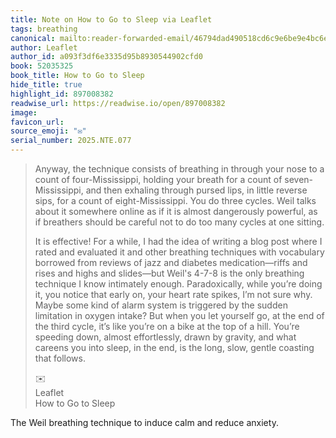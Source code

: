 ```yaml
---
title: Note on How to Go to Sleep via Leaflet
tags: breathing
canonical: mailto:reader-forwarded-email/46794dad490518cd6c9e6be9e4bc6e4d
author: Leaflet
author_id: a093f3df6e3335d95b8930544902cfd0
book: 52035325
book_title: How to Go to Sleep
hide_title: true
highlight_id: 897008382
readwise_url: https://readwise.io/open/897008382
image:
favicon_url:
source_emoji: "✉️"
serial_number: 2025.NTE.077
---
```

> Anyway, the technique consists of breathing in through your nose to a count of four-Mississippi, holding your breath for a count of seven-Mississippi, and then exhaling through pursed lips, in little reverse sips, for a count of eight-Mississippi. You do three cycles. Weil talks about it somewhere online as if it is almost dangerously powerful, as if breathers should be careful not to do too many cycles at one sitting.
> 
> It is effective! For a while, I had the idea of writing a blog post where I rated and evaluated it and other breathing techniques with vocabulary borrowed from reviews of jazz and diabetes medication—riffs and rises and highs and slides—but Weil's 4-7-8 is the only breathing technique I know intimately enough. Paradoxically, while you’re doing it, you notice that early on, your heart rate spikes, I’m not sure why. Maybe some kind of alarm system is triggered by the sudden limitation in oxygen intake? But when you let yourself go, at the end of the third cycle, it’s like you’re on a bike at the top of a hill. You’re speeding down, almost effortlessly, drawn by gravity, and what careens you into sleep, in the end, is the long, slow, gentle coasting that follows.
> <div class="quoteback-footer"><div class="quoteback-avatar"><span class="mini-emoji"> ✉️</span></div><div class="quoteback-metadata"><div class="metadata-inner"><span style="display:none">FROM:</span><div aria-label="Leaflet" class="quoteback-author"> Leaflet</div><div aria-label="How to Go to Sleep" class="quoteback-title"> How to Go to Sleep</div></div></div></div>

The Weil breathing technique to induce calm and reduce anxiety.